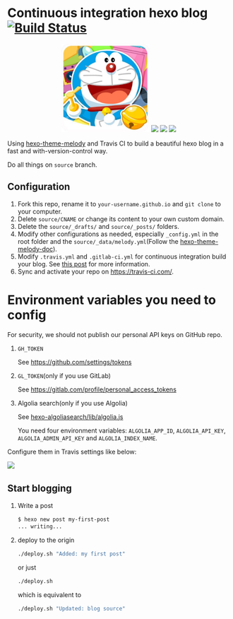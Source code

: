 # Continuous integration hexo blog [![Build Status](https://travis-ci.org/upupming/upupming.github.io.svg?branch=source)](https://travis-ci.org/upupming/upupming.github.io)

<p align="center">
  <a href="https://upupming.site"><img src="https://raw.githubusercontent.com/upupming/upupming.github.io/source/source/img/doraemon.jpeg" height="200"></a>
  <a href="https://hexo.io"><img src="https://raw.githubusercontent.com/hexojs/awesome-hexo/master/hexo-logo.png" height="200"></a>
  <a href="https://github.com/Molunerfinn/hexo-theme-melody"><img src="https://raw.githubusercontent.com/Molunerfinn/hexo-theme-melody-doc/master/docs/imgs/logo.png" height="200"></a>
  <a href="https://travis-ci.com"><img src="https://travis-ci.com/images/logos/TravisCI-Mascot-pride-4.png" height="200"></a>
</p>

Using [hexo-theme-melody](https://github.com/Molunerfinn/hexo-theme-melody) and Travis CI to build a beautiful hexo blog in a fast and with-version-control way.

Do all things on `source` branch.

## Configuration

1. Fork this repo, rename it to `your-username.github.io` and `git clone` to your computer.
2. Delete `source/CNAME` or change its content to your own custom domain.
3. Delete the `source/_drafts/` and `source/_posts/` folders.
4. Modify other configurations as needed, especially `_config.yml` in the root folder and the `source/_data/melody.yml`(Follow the [hexo-theme-melody-doc](https://molunerfinn.com/hexo-theme-melody-doc/#/?id=hexo-theme-melody)).
5. Modify `.travis.yml` and `.gitlab-ci.yml` for continuous integration build your blog. See [this post](https://upupming.site/2018/04/08/beautify-hexo-SEO-travis/) for more information.
6. Sync and activate your repo on https://travis-ci.com/.

# Environment variables you need to config

For security, we should not publish our personal API keys on GitHub repo.

1. `GH_TOKEN`
  
    See https://github.com/settings/tokens 

2. `GL_TOKEN`(only if you use GitLab)

    See https://gitlab.com/profile/personal_access_tokens

3. Algolia search(only if you use Algolia)

    See [hexo-algoliasearch/lib/algolia.js](https://github.com/LouisBarranqueiro/hexo-algoliasearch/blob/8b8fb278cb6027a56035adc5da001050cf9bf100/lib/algolia.js#L20)

    You need four environment variables: `ALGOLIA_APP_ID`, `ALGOLIA_API_KEY`, `ALGOLIA_ADMIN_API_KEY` and `ALGOLIA_INDEX_NAME`.

Configure them in Travis settings like below:

<img src=https://user-images.githubusercontent.com/24741764/42017071-613dc3a8-7ae0-11e8-93d7-21a881b2ebcc.png>

## Start blogging

1. Write a post

    ```bash
    $ hexo new post my-first-post
    ... writing...
    ```

2. deploy to the origin

    ```bash
    ./deploy.sh "Added: my first post"
    ```

    or just

    ```bash
    ./deploy.sh
    ```

    which is equivalent to

    ```bash
    ./deploy.sh "Updated: blog source"
    ```
